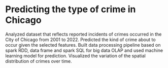 # Predicting the type of crime in Chicago

Analyzed dataset that reflects reported incidents of crimes occurred in the City of Chicago from 2001 to 2022. Predicted the kind of crime about to occur given the selected features. Built data processing pipeline based on spark RDD, data frame and spark SQL for big data OLAP and used machine learning model for prediction. Visualized the variation of the spatial distribution of crimes over time.

